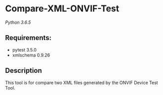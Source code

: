 # Compare-XML-ONVIF-Test

*Python 3.6.5*

## Requirements:

- pytest 3.5.0
- xmlschema 0.9.26

## Description

This tool is for compare two XML files generated by the ONVIF Device Test Tool.
